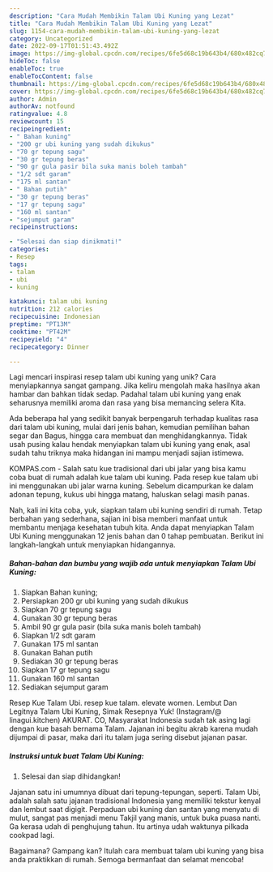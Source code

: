 ```yaml
---
description: "Cara Mudah Membikin Talam Ubi Kuning yang Lezat"
title: "Cara Mudah Membikin Talam Ubi Kuning yang Lezat"
slug: 1154-cara-mudah-membikin-talam-ubi-kuning-yang-lezat
category: Uncategorized
date: 2022-09-17T01:51:43.492Z
image: https://img-global.cpcdn.com/recipes/6fe5d68c19b643b4/680x482cq70/talam-ubi-kuning-foto-resep-utama.jpg
hideToc: false
enableToc: true
enableTocContent: false
thumbnail: https://img-global.cpcdn.com/recipes/6fe5d68c19b643b4/680x482cq70/talam-ubi-kuning-foto-resep-utama.jpg
cover: https://img-global.cpcdn.com/recipes/6fe5d68c19b643b4/680x482cq70/talam-ubi-kuning-foto-resep-utama.jpg
author: Admin
authorAv: notfound
ratingvalue: 4.8
reviewcount: 15
recipeingredient:
- " Bahan kuning"
- "200 gr ubi kuning yang sudah dikukus"
- "70 gr tepung sagu"
- "30 gr tepung beras"
- "90 gr gula pasir bila suka manis boleh tambah"
- "1/2 sdt garam"
- "175 ml santan"
- " Bahan putih"
- "30 gr tepung beras"
- "17 gr tepung sagu"
- "160 ml santan"
- "sejumput garam"
recipeinstructions:

- "Selesai dan siap dinikmati!"
categories:
- Resep
tags:
- talam
- ubi
- kuning

katakunci: talam ubi kuning 
nutrition: 212 calories
recipecuisine: Indonesian
preptime: "PT13M"
cooktime: "PT42M"
recipeyield: "4"
recipecategory: Dinner

---
```





Lagi mencari inspirasi resep talam ubi kuning yang unik? Cara menyiapkannya sangat gampang. Jika keliru mengolah maka hasilnya akan hambar dan bahkan tidak sedap. Padahal talam ubi kuning yang enak seharusnya memiliki aroma dan rasa yang bisa memancing selera Kita.





Ada beberapa hal yang sedikit banyak berpengaruh terhadap kualitas rasa dari talam ubi kuning, mulai dari jenis bahan, kemudian pemilihan bahan segar dan Bagus, hingga cara membuat dan menghidangkannya. Tidak usah pusing kalau hendak menyiapkan talam ubi kuning yang enak,      asal sudah tahu triknya maka hidangan ini mampu menjadi sajian istimewa.














KOMPAS.com - Salah satu kue tradisional dari ubi jalar yang bisa kamu coba buat di rumah adalah kue talam ubi kuning. Pada resep kue talam ubi ini menggunakan ubi jalar warna kuning. Sebelum dicampurkan ke dalam adonan tepung, kukus ubi hingga matang, haluskan selagi masih panas.






Nah, kali ini kita coba, yuk, siapkan talam ubi kuning sendiri di rumah. Tetap berbahan yang sederhana, sajian ini bisa memberi manfaat untuk membantu menjaga kesehatan tubuh kita. Anda dapat menyiapkan Talam Ubi Kuning menggunakan 12 jenis bahan dan 0 tahap pembuatan. Berikut ini langkah-langkah untuk menyiapkan hidangannya.

<!--inarticleads1-->

##### Bahan-bahan dan bumbu yang wajib ada untuk menyiapkan Talam Ubi Kuning:

1. Siapkan  Bahan kuning;
1. Persiapkan 200 gr ubi kuning yang sudah dikukus
1. Siapkan 70 gr tepung sagu
1. Gunakan 30 gr tepung beras
1. Ambil 90 gr gula pasir (bila suka manis boleh tambah)
1. Siapkan 1/2 sdt garam
1. Gunakan 175 ml santan
1. Gunakan  Bahan putih
1. Sediakan 30 gr tepung beras
1. Siapkan 17 gr tepung sagu
1. Gunakan 160 ml santan
1. Sediakan sejumput garam


Resep Kue Talam Ubi. resep kue talam. elevate women. Lembut Dan Legitnya Talam Ubi Kuning, Simak Resepnya Yuk! (Instagram/@ linagui.kitchen) AKURAT. CO, Masyarakat Indonesia sudah tak asing lagi dengan kue basah bernama Talam. Jajanan ini begitu akrab karena mudah dijumpai di pasar, maka dari itu talam juga sering disebut jajanan pasar. 

<!--inarticleads2-->

##### Instruksi untuk buat Talam Ubi Kuning:


1. Selesai dan siap dihidangkan!

Jajanan satu ini umumnya dibuat dari tepung-tepungan, seperti. Talam Ubi, adalah salah satu jajanan tradisional Indonesia yang memiliki tekstur kenyal dan lembut saat digigit. Perpaduan ubi kuning dan santan yang menyatu di mulut, sangat pas menjadi menu Takjil yang manis, untuk buka puasa nanti. Ga kerasa udah di penghujung tahun. Itu artinya udah waktunya pilkada cookpad lagi. 

Bagaimana? Gampang kan? Itulah cara membuat talam ubi kuning yang bisa anda praktikkan di rumah. Semoga bermanfaat dan selamat mencoba!
